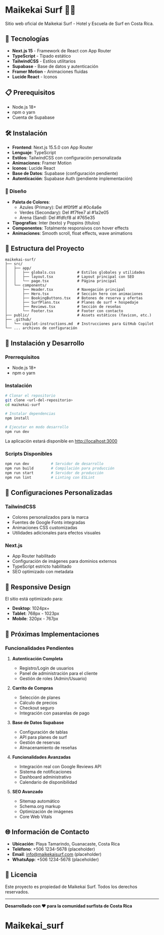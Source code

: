 # Maikekai Surf 🏄‍♂️

Sitio web oficial de Maikekai Surf - Hotel y Escuela de Surf en Costa Rica.

## 🚀 Tecnologías

- **Next.js 15** - Framework de React con App Router
- **TypeScript** - Tipado estático
- **TailwindCSS** - Estilos utilitarios
- **Supabase** - Base de datos y autenticación
- **Framer Motion** - Animaciones fluidas
- **Lucide React** - Iconos

## 📋 Prerequisitos

- Node.js 18+ 
- npm o yarn
- Cuenta de Supabase

## 🛠️ Instalación

- **Frontend**: Next.js 15.5.0 con App Router
- **Lenguaje**: TypeScript
- **Estilos**: TailwindCSS con configuración personalizada
- **Animaciones**: Framer Motion
- **Iconos**: Lucide React
- **Base de Datos**: Supabase (configuración pendiente)
- **Autenticación**: Supabase Auth (pendiente implementación)

### 🎨 Diseño

- **Paleta de Colores**: 
  - Azules (Primary): Del #f0f9ff al #0c4a6e
  - Verdes (Secondary): Del #f7fee7 al #1a2e05  
  - Arena (Sand): Del #fdfcf8 al #765e35
- **Tipografías**: Inter (texto) y Poppins (títulos)
- **Componentes**: Totalmente responsivos con hover effects
- **Animaciones**: Smooth scroll, float effects, wave animations

## 📁 Estructura del Proyecto

```
maikekai-surf/
├── src/
│   ├── app/
│   │   ├── globals.css          # Estilos globales y utilidades
│   │   ├── layout.tsx           # Layout principal con SEO
│   │   └── page.tsx             # Página principal
│   └── components/
│       ├── Header.tsx           # Navegación principal
│       ├── Hero.tsx             # Sección hero con animaciones
│       ├── BookingButtons.tsx   # Botones de reserva y ofertas
│       ├── SurfPlans.tsx        # Planes de surf + hospedaje
│       ├── Reviews.tsx          # Sección de reseñas
│       └── Footer.tsx           # Footer con contacto
├── public/                      # Assets estáticos (favicon, etc.)
├── .github/
│   └── copilot-instructions.md  # Instrucciones para GitHub Copilot
└── ... archivos de configuración
```

## 🚀 Instalación y Desarrollo

### Prerrequisitos

- Node.js 18+ 
- npm o yarn

### Instalación

```bash
# Clonar el repositorio
git clone <url-del-repositorio>
cd maikekai-surf

# Instalar dependencias
npm install

# Ejecutar en modo desarrollo
npm run dev
```

La aplicación estará disponible en [http://localhost:3000](http://localhost:3000)

### Scripts Disponibles

```bash
npm run dev          # Servidor de desarrollo
npm run build        # Compilación para producción
npm run start        # Servidor de producción
npm run lint         # Linting con ESLint
```

## 🔧 Configuraciones Personalizadas

### TailwindCSS
- Colores personalizados para la marca
- Fuentes de Google Fonts integradas
- Animaciones CSS customizadas
- Utilidades adicionales para efectos visuales

### Next.js
- App Router habilitado
- Configuración de imágenes para dominios externos
- TypeScript estricto habilitado
- SEO optimizado con metadata

## 📱 Responsive Design

El sitio está optimizado para:
- **Desktop**: 1024px+
- **Tablet**: 768px - 1023px  
- **Mobile**: 320px - 767px

## 🔮 Próximas Implementaciones

### Funcionalidades Pendientes

1. **Autenticación Completa**
   - Registro/Login de usuarios
   - Panel de administración para el cliente
   - Gestión de roles (Admin/Usuario)

2. **Carrito de Compras**
   - Selección de planes
   - Cálculo de precios
   - Checkout seguro
   - Integración con pasarelas de pago

3. **Base de Datos Supabase**
   - Configuración de tablas
   - API para planes de surf
   - Gestión de reservas
   - Almacenamiento de reseñas

4. **Funcionalidades Avanzadas**
   - Integración real con Google Reviews API
   - Sistema de notificaciones
   - Dashboard administrativo
   - Calendario de disponibilidad

5. **SEO Avanzado**
   - Sitemap automático
   - Schema.org markup
   - Optimización de imágenes
   - Core Web Vitals

## 🌐 Información de Contacto

- **Ubicación**: Playa Tamarindo, Guanacaste, Costa Rica
- **Teléfono**: +506 1234-5678 (placeholder)
- **Email**: info@maikekaisurf.com (placeholder)
- **WhatsApp**: +506 1234-5678 (placeholder)

## 📄 Licencia

Este proyecto es propiedad de Maikekai Surf. Todos los derechos reservados.

---

**Desarrollado con ❤️ para la comunidad surfista de Costa Rica**
# Maikekai_surf
